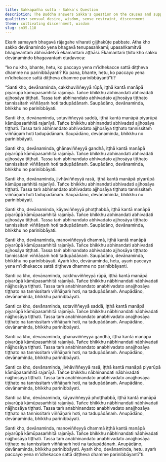 ```yaml
---
title: Sakkapañha sutta - Sakka's Question
description: The Buddha answers Sakka's question on the causes and supporting conditions whereby some beings do not attain Nibbāna in this very life and some beings do attain Nibbāna in this very life.
qualities: sensual desire, wisdom, sense restraint, discernment
theme: cultivating discernment, wisdom
slug: sn35.118
---
```


Ekaṁ samayaṁ bhagavā rājagahe viharati gijjhakūṭe pabbate. Atha kho sakko devānamindo yena bhagavā tenupasaṅkami; upasaṅkamitvā bhagavantaṁ abhivādetvā ekamantaṁ aṭṭhāsi. Ekamantaṁ ṭhito kho sakko devānamindo bhagavantaṁ etadavoca:

“ko nu kho, bhante, hetu, ko paccayo yena m’idhekacce sattā diṭṭheva dhamme no parinibbāyanti? Ko pana, bhante, hetu, ko paccayo yena m’idhekacce sattā diṭṭheva dhamme parinibbāyantī”ti?

“Santi kho, devānaminda, cakkhuviññeyyā rūpā, iṭṭhā kantā manāpā piyarūpā kāmūpasaṁhitā rajanīyā. Tañce bhikkhu abhinandati abhivadati ajjhosāya tiṭṭhati. Tassa taṁ abhinandato abhivadato ajjhosāya tiṭṭhato tannissitaṁ viññāṇaṁ hoti tadupādānaṁ. Saupādāno, devānaminda, bhikkhu no parinibbāyati.

Santi kho, devānaminda, sotaviññeyyā saddā, iṭṭhā kantā manāpā piyarūpā kāmūpasaṁhitā rajanīyā. Tañce bhikkhu abhinandati abhivadati ajjhosāya tiṭṭhati. Tassa taṁ abhinandato abhivadato ajjhosāya tiṭṭhato tannissitaṁ viññāṇaṁ hoti tadupādānaṁ. Saupādāno, devānaminda, bhikkhu no parinibbāyati.

Santi kho, devānaminda, ghānaviññeyyā gandhā, iṭṭhā kantā manāpā piyarūpā kāmūpasaṁhitā rajanīyā. Tañce bhikkhu abhinandati abhivadati ajjhosāya tiṭṭhati. Tassa taṁ abhinandato abhivadato ajjhosāya tiṭṭhato tannissitaṁ viññāṇaṁ hoti tadupādānaṁ. Saupādāno, devānaminda, bhikkhu no parinibbāyati.

Santi kho, devānaminda, jivhāviññeyyā rasā, iṭṭhā kantā manāpā piyarūpā kāmūpasaṁhitā rajanīyā. Tañce bhikkhu abhinandati abhivadati ajjhosāya tiṭṭhati. Tassa taṁ abhinandato abhivadato ajjhosāya tiṭṭhato tannissitaṁ viññāṇaṁ hoti tadupādānaṁ. Saupādāno, devānaminda, bhikkhu no parinibbāyati.

Santi kho, devānaminda, kāyaviññeyyā phoṭṭhabbā, iṭṭhā kantā manāpā piyarūpā kāmūpasaṁhitā rajanīyā. Tañce bhikkhu abhinandati abhivadati ajjhosāya tiṭṭhati. Tassa taṁ abhinandato abhivadato ajjhosāya tiṭṭhato tannissitaṁ viññāṇaṁ hoti tadupādānaṁ. Saupādāno, devānaminda, bhikkhu no parinibbāyati.

Santi kho, devānaminda, manoviññeyyā dhammā, iṭṭhā kantā manāpā piyarūpā kāmūpasaṁhitā rajanīyā. Tañce bhikkhu abhinandati abhivadati ajjhosāya tiṭṭhati. Tassa taṁ abhinandato abhivadato ajjhosāya tiṭṭhato tannissitaṁ viññāṇaṁ hoti tadupādānaṁ. Saupādāno, devānaminda, bhikkhu no parinibbāyati. Ayaṁ kho, devānaminda, hetu, ayaṁ paccayo yena m'idhekacce sattā diṭṭheva dhamme no parinibbāyanti.

Santi ca kho, devānaminda, cakkhuviññeyyā rūpā, iṭṭhā kantā manāpā piyarūpā kāmūpasaṁhitā rajanīyā. Tañce bhikkhu nābhinandati nābhivadati nājjhosāya tiṭṭhati. Tassa taṁ anabhinandato anabhivadato anajjhosāya tiṭṭhato na tannissitaṁ viññāṇaṁ hoti, na tadupādānaṁ. Anupādāno, devānaminda, bhikkhu parinibbāyati.

Santi ca kho, devānaminda, sotaviññeyyā saddā, iṭṭhā kantā manāpā piyarūpā kāmūpasaṁhitā rajanīyā. Tañce bhikkhu nābhinandati nābhivadati nājjhosāya tiṭṭhati. Tassa taṁ anabhinandato anabhivadato anajjhosāya tiṭṭhato na tannissitaṁ viññāṇaṁ hoti, na tadupādānaṁ. Anupādāno, devānaminda, bhikkhu parinibbāyati.

Santi ca kho, devānaminda, ghānaviññeyyā gandhā, iṭṭhā kantā manāpā piyarūpā kāmūpasaṁhitā rajanīyā. Tañce bhikkhu nābhinandati nābhivadati nājjhosāya tiṭṭhati. Tassa taṁ anabhinandato anabhivadato anajjhosāya tiṭṭhato na tannissitaṁ viññāṇaṁ hoti, na tadupādānaṁ. Anupādāno, devānaminda, bhikkhu parinibbāyati.

Santi ca kho, devānaminda, jivhāviññeyyā rasā, iṭṭhā kantā manāpā piyarūpā kāmūpasaṁhitā rajanīyā. Tañce bhikkhu nābhinandati nābhivadati nājjhosāya tiṭṭhati. Tassa taṁ anabhinandato anabhivadato anajjhosāya tiṭṭhato na tannissitaṁ viññāṇaṁ hoti, na tadupādānaṁ. Anupādāno, devānaminda, bhikkhu parinibbāyati.

Santi ca kho, devānaminda, kāyaviññeyyā phoṭṭhabbā, iṭṭhā kantā manāpā piyarūpā kāmūpasaṁhitā rajanīyā. Tañce bhikkhu nābhinandati nābhivadati nājjhosāya tiṭṭhati. Tassa taṁ anabhinandato anabhivadato anajjhosāya tiṭṭhato na tannissitaṁ viññāṇaṁ hoti, na tadupādānaṁ. Anupādāno, devānaminda, bhikkhu parinibbāyati.

Santi kho, devānaminda, manoviññeyyā dhammā iṭṭhā kantā manāpā piyarūpā kāmūpasaṁhitā rajanīyā. Tañce bhikkhu nābhinandati nābhivadati nājjhosāya tiṭṭhati. Tassa taṁ anabhinandato anabhivadato anajjhosāya tiṭṭhato na tannissitaṁ viññāṇaṁ hoti na tadupādānaṁ. Anupādāno, devānaminda, bhikkhu parinibbāyati. Ayaṁ kho, devānaminda, hetu, ayaṁ paccayo yena m'idhekacce sattā diṭṭheva dhamme parinibbāyantī”ti.
